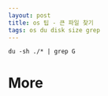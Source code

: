 ```yaml
---
layout: post
title: os 팁 - 큰 파일 찾기
tags: os du disk size grep
---
```


```
du -sh ./* | grep G
```

# More
